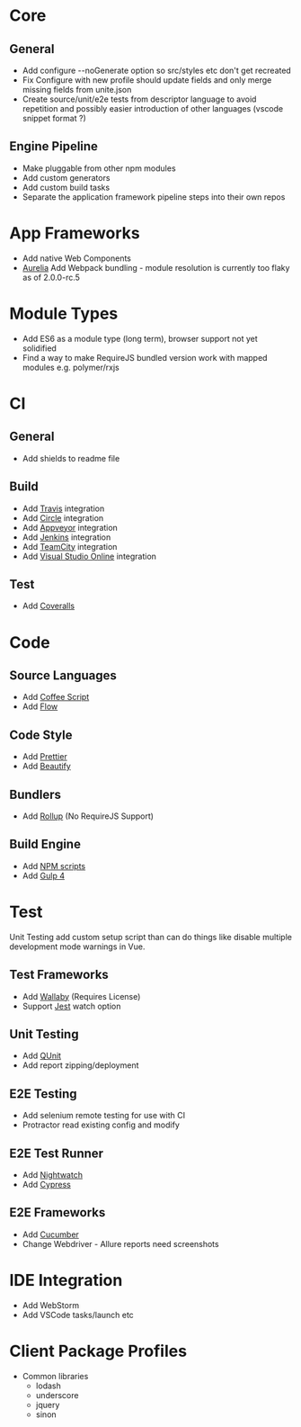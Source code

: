 # Core

## General

* Add configure --noGenerate option so src/styles etc don't get recreated
* Fix Configure with new profile should update fields and only merge missing fields from unite.json
* Create source/unit/e2e tests from descriptor language to avoid repetition and possibly easier introduction of other languages (vscode snippet format ?)

## Engine Pipeline

* Make pluggable from other npm modules
* Add custom generators
* Add custom build tasks
* Separate the application framework pipeline steps into their own repos

# App Frameworks

* Add native Web Components
* [Aurelia](http://aurelia.io/) Add Webpack bundling - module resolution is currently too flaky as of 2.0.0-rc.5

# Module Types

* Add ES6 as a module type (long term), browser support not yet solidified
* Find a way to make RequireJS bundled version work with mapped modules e.g. polymer/rxjs

# CI

## General

* Add shields to readme file

## Build

* Add [Travis](https://travis-ci.org/) integration
* Add [Circle](https://circleci.com/) integration
* Add [Appveyor](https://www.appveyor.com/) integration
* Add [Jenkins](https://jenkins.io/) integration
* Add [TeamCity](https://www.jetbrains.com/teamcity/) integration
* Add [Visual Studio Online](https://www.visualstudio.com/vso/) integration

## Test

* Add [Coveralls](https://coveralls.io/)

# Code

## Source Languages

* Add [Coffee Script](http://coffeescript.org/)
* Add [Flow](https://flow.org/)

## Code Style

* Add [Prettier](https://prettier.io/)
* Add [Beautify](https://github.com/beautify-web/js-beautify)

## Bundlers

* Add [Rollup](https://rollupjs.org/) (No RequireJS Support)

## Build Engine

* Add [NPM scripts](https://docs.npmjs.com/misc/scripts)
* Add [Gulp 4](https://github.com/gulpjs/gulp/tree/4.0)

# Test

Unit Testing add custom setup script than can do things like disable multiple development mode warnings in Vue.

## Test Frameworks

* Add [Wallaby](https://wallabyjs.com/) (Requires License)
* Support [Jest](https://facebook.github.io/jest/) watch option

## Unit Testing

* Add [QUnit](https://qunitjs.com/)
* Add report zipping/deployment

## E2E Testing

* Add selenium remote testing for use with CI
* Protractor read existing config and modify

## E2E Test Runner

* Add [Nightwatch](http://nightwatchjs.org/)
* Add [Cypress](https://www.cypress.io/)

## E2E Frameworks

* Add [Cucumber](https://cucumber.io/)
* Change Webdriver - Allure reports need screenshots

# IDE Integration

* Add WebStorm
* Add VSCode tasks/launch etc

# Client Package Profiles

* Common libraries
  * lodash
  * underscore
  * jquery
  * sinon
